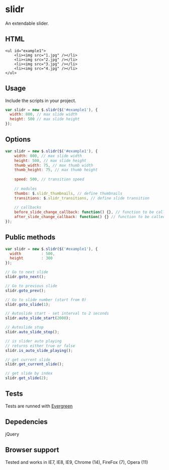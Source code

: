 # slidr
An extendable slider.

## HTML
    <ul id="example1">
        <li><img src="1.jpg" /></li>
        <li><img src="2.jpg" /></li>
        <li><img src="3.jpg" /></li>
        <li><img src="4.jpg" /></li>
    </ul>

## Usage
Include the scripts in your project.

```javascript
var slidr = new $.slidr($('#example1'), {
  width: 800, // max slide width
  height: 500 // max slide height
});
```

## Options
```javascript
var slidr = new $.slidr($('#example1'), {
    width: 800, // max slide width
    height: 500, // max slide height
    thumb_width: 75, // max thumb width
    thumb_height: 75, // max thumb height
    
    speed: 500, // transition speed
    
    // modules
    thumbs: $.slidr_thumbnails, // define thumbnails
    transitions: $.slidr_transitions, // define slide transition
    
    // callbacks
    before_slide_change_callback: function() {}, // function to be called before slide change
    after_slide_change_callback: function() {} // function to be called after slide change
});
```

## Public methods
```javascript
var slidr = new $.slidr($('#example1'), {
  width         : 500,
  height        : 300
});

// Go to next slide
slidr.goto_next();

// Go to previous slide
slidr.goto_prev();

// Go to slide number (start from 0)
slidr.goto_slide(1);

// Autoslide start - set interval to 2 seconds
slidr.auto_slide_start(2000);

// Autoslide stop
slidr.auto_slide_stop();

// is slider auto playing
// returns either true or false
slidr.is_auto_slide_playing();

// get current slide
slidr.get_current_slide();

// get slide by index
slidr.get_slide(2);

```

## Tests
Tests are runned with [Evergreen](https://github.com/jnicklas/evergreen)

## Depedencies
jQuery

## Browser support
Tested and works in IE7, IE8, IE9, Chrome (14), FireFox (7), Opera (11)